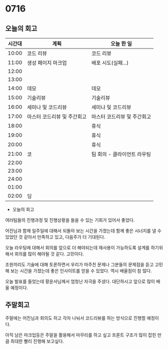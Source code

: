 # 0716

## 오늘의 회고

| 시간대 | 계획                        | 오늘 한 일                  |
| ------ | --------------------------- | --------------------------- |
| 10:00  | 코드 리뷰                   | 코드 리뷰                   |
| 11:00  | 생성 페이지 마크업          | 배포 시도(실패...)          |
| 12:00  |                             |                             |
| 13:00  |                             |                             |
| 14:00  | 데모                        | 데모                        |
| 15:00  | 기술리뷰                    | 기술리뷰                    |
| 16:00  | 세미나 및 코드리뷰          | 세미나 및 코드리뷰          |
| 17:00  | 마스터 코드리뷰 및 주간회고 | 마스터 코드리뷰 및 주간회고 |
| 18:00  |                             | 휴식                        |
| 19:00  |                             | 휴식                        |
| 20:00  |                             | 휴식                        |
| 21:00  | 코                          | 팀 회의 - 클라이언트 라우팅 |
| 22:00  |                             |                             |
| 23:00  |                             |                             |
| 24:00  |                             |                             |
| 01:00  |                             |                             |
| 02:00  | 딩                          |                             |

- 오늘의 회고

여러팀들의 진행과정 및 진행상황을 들을 수 있는 기회가 있어서 좋았다. 

어진님과 함께 일주일에 대해서 되돌아 보는 시간을 가졌는데 함께 좋은 시너지를 낼 수 있었던 것 같아서 만족하고 있고, 다음주가 더 기대된다. 

오늘 라우팅에 대해서 회의를 앞으로 더 해야되는데 재사용이 가능하도록 설계를 하기위해서 회의를 많이 해야될 것 같다. 고민이다. 

조원끼리도 기술에 대해 토론하면서 우리가 마주친 문제나 그분들의 문제점을 듣고 고민해 보는 시간을 가졌는데 좋은 인사이트를 얻을 수 있었다. 역시 배울점이 참 많다. 

오늘 발표를 들었는데 황윤서님께서 엄청난 자극을 주셨다. 대단하시고 앞으로 많이 배울 예정이다.



## 주말회고

주말에는 어진님과 회의도 하고 각자 나눠서 코드리뷰를 하는 방식으로 진행할 예정이다.

아직 남은 마크업등은 주말을 활용해서 마무리를 하고 싶고 프론트 구조가 많이 잡힌 만큼 최대한 빨리 진행해 보고싶다. 


